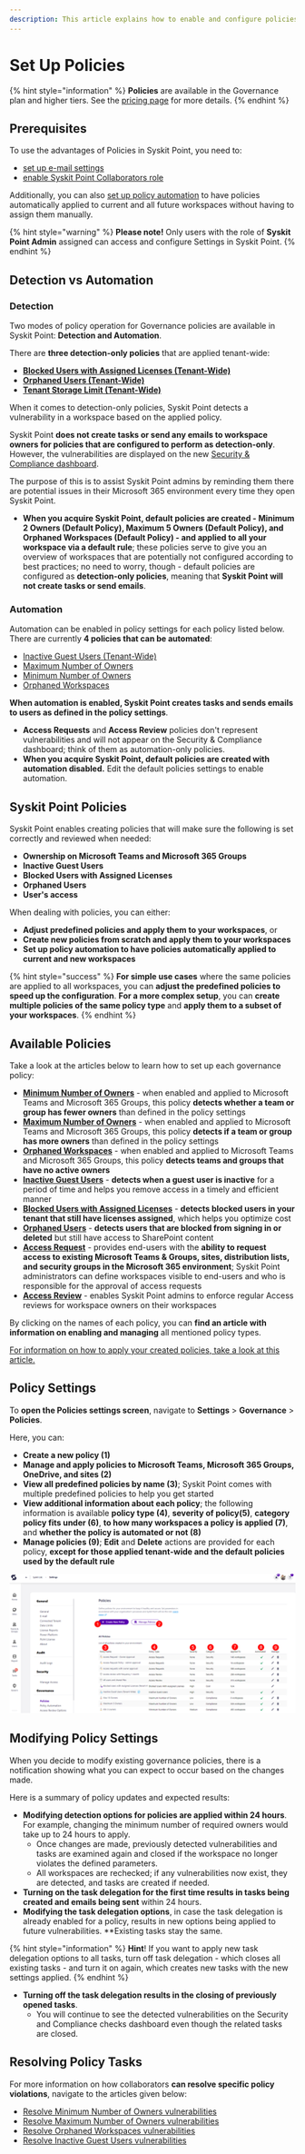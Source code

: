 ```yaml
---
description: This article explains how to enable and configure policies in Syskit Point.
---
```


# Set Up Policies

{% hint style="information" %}
**Policies** are available in the Governance plan and higher tiers. See the [pricing page](https://www.syskit.com/products/point/pricing/) for more details.
{% endhint %}

## Prerequisites

To use the advantages of Policies in Syskit Point, you need to:

* [set up e-mail settings](../../configuration/set-up-email.md)
* [enable Syskit Point Collaborators role](../../configuration/enable-role-based-access.md)

Additionally, you can also [set up policy automation](../../governance-and-automation/automated-workflows/policy-automation.md) to have policies automatically applied to current and all future workspaces without having to assign them manually. 

{% hint style="warning" %}
**Please note!**
Only users with the role of **Syskit Point Admin** assigned can access and configure Settings in Syskit Point.
{% endhint %}

## Detection vs Automation

### Detection
Two modes of policy operation for Governance policies are available in Syskit Point: **Detection and Automation**. 

There are **three detection-only policies** that are applied tenant-wide: 
* [**Blocked Users with Assigned Licenses (Tenant-Wide)**](../../governance-and-automation/security-compliance-checks/blocked-users-assigned-license.md) 
* [**Orphaned Users (Tenant-Wide)**](../../governance-and-automation/security-compliance-checks/orphaned-users.md)
* [**Tenant Storage Limit (Tenant-Wide)**](../../governance-and-automation/automated-workflows/tenant-storage-admin.md)

When it comes to detection-only policies, Syskit Point detects a vulnerability in a workspace based on the applied policy. 

Syskit Point **does not create tasks or send any emails to workspace owners for policies that are configured to perform as detection-only**. However, the vulnerabilities are displayed on the new [Security & Compliance dashboard](../../governance-and-automation/security-compliance-checks/security-compliance-checks.md).

The purpose of this is to assist Syskit Point admins by reminding them there are potential issues in their Microsoft 365 environment every time they open Syskit Point. 

* **When you acquire Syskit Point, default policies are created - Minimum 2 Owners (Default Policy), Maximum 5 Owners (Default Policy), and Orphaned Workspaces (Default Policy) - and applied to all your workspace via a default rule**; these policies serve to give you an overview of workspaces that are potentially not configured according to best practices; no need to worry, though - default policies are configured as **detection-only policies**, meaning that **Syskit Point will not create tasks or send emails**.

### Automation

Automation can be enabled in policy settings for each policy listed below.
There are currently **4 policies that can be automated**: 
* [Inactive Guest Users (Tenant-Wide)](../../governance-and-automation/security-compliance-checks/inactive-guest-users.md)
* [Maximum Number of Owners](../../governance-and-automation/security-compliance-checks/workspaces-too-many-owners.md)
* [Minimum Number of Owners](../../governance-and-automation/security-compliance-checks/workspaces-not-enough-owners.md)
* [Orphaned Workspaces](../../governance-and-automation/security-compliance-checks/orphaned-workspaces.md)


**When automation is enabled, Syskit Point creates tasks and sends emails to users as defined in the policy settings**.

* **Access Requests** and **Access Review** policies don't represent vulnerabilities and will not appear on the Security & Compliance dashboard; think of them as automation-only policies.
* **When you acquire Syskit Point, default policies are created with automation disabled.** Edit the default policies settings to enable automation.

## Syskit Point Policies

Syskit Point enables creating policies that will make sure the following is set correctly and reviewed when needed:
* **Ownership on Microsoft Teams and Microsoft 365 Groups**
* **Inactive Guest Users**
* **Blocked Users with Assigned Licenses**
* **Orphaned Users**
* **User's access**

When dealing with policies, you can either:
* **Adjust predefined policies and apply them to your workspaces**, or
* **Create new policies from scratch and apply them to your workspaces**
* **Set up policy automation to have policies automatically applied to current and new workspaces**

{% hint style="success" %}
**For simple use cases** where the same policies are applied to all workspaces, you can **adjust the predefined policies to speed up the configuration**. 
**For a more complex setup**, you can **create multiple policies of the same policy type** and **apply them to a subset of your workspaces**.
{% endhint %}

## Available Policies

Take a look at the articles below to learn how to set up each governance policy:

* [**Minimum Number of Owners**](minimum-number-of-owners-admin.md) - when enabled and applied to Microsoft Teams and Microsoft 365 Groups, this policy **detects whether a team or group has fewer owners** than defined in the policy settings
* [**Maximum Number of Owners**](maximum-number-of-owners-admin.md) - when enabled and applied to Microsoft Teams and Microsoft 365 Groups, this policy **detects if a team or group has more owners** than defined in the policy settings
* [**Orphaned Workspaces**](orphaned-resources-admin.md) - when enabled and applied to Microsoft Teams and Microsoft 365 Groups, this policy **detects teams and groups that have no active owners**
* [**Inactive Guest Users**](inactive-guest-users-admin.md) - **detects when a guest user is inactive** for a period of time and helps you remove access in a timely and efficient manner
* [**Blocked Users with Assigned Licenses**](blocked-users-with-licenses-admin.md) - **detects blocked users in your tenant that still have licenses assigned**, which helps you optimize cost
* [**Orphaned Users**](orphaned-users-admin.md) - **detects users that are blocked from signing in or deleted** but still have access to SharePoint content
* [**Access Request**](../access-requests/README.md) - provides end-users with the **ability to request access to existing Microsoft Teams & Groups, sites, distribution lists, and security groups in the Microsoft 365 environment**; Syskit Point administrators can define workspaces visible to end-users and who is responsible for the approval of access requests
* [**Access Review**](../permissions-review/README.md) - enables Syskit Point admins to enforce regular Access reviews for workspace owners on their workspaces

By clicking on the names of each policy, you can **find an article with information on enabling and managing** all mentioned policy types. 
 
[For information on how to apply your created policies, take a look at this article.](manage-policies.md)

## Policy Settings

To **open the Policies settings screen**, navigate to **Settings** &gt; **Governance** &gt; **Policies**.

Here, you can:
* **Create a new policy (1)**
* **Manage and apply policies to Microsoft Teams, Microsoft 365 Groups, OneDrive, and sites (2)**
* **View all predefined policies by name (3)**; Syskit Point comes with multiple predefined policies to help you get started
* **View additional information about each policy**; the following information is available **policy type (4)**, **severity of policy(5)**, **category policy fits under (6)**, **to how many workspaces a policy is applied (7)**, and **whether the policy is automated or not (8)**
* **Manage policies (9)**; **Edit** and **Delete** actions are provided for each policy, **except for those applied tenant-wide and the default policies used by the default rule**

![Policy Settings](../../.gitbook/assets/set-up-policies_settings.png)


## Modifying Policy Settings

When you decide to modify existing governance policies, there is a notification showing what you can expect to occur based on the changes made. 

 Here is a summary of policy updates and expected results:

* **Modifying detection options for policies are applied within 24 hours**. For example, changing the minimum number of required owners would take up to 24 hours to apply.
  * Once changes are made, previously detected vulnerabilities and tasks are examined again and closed if the workspace no longer violates the defined parameters. 
  * All workspaces are rechecked; if any vulnerabilities now exist, they are detected, and tasks are created if needed.
 * **Turning on the task delegation for the first time results in tasks being created and emails being sent** within 24 hours.
* **Modifying the task delegation options**, in case the task delegation is already enabled for a policy, results in new options being applied to future vulnerabilities. **Existing tasks stay the same.

{% hint style="information" %}
**Hint**! If you want to apply new task delegation options to all tasks, turn off task delegation - which closes all existing tasks - and turn it on again, which creates new tasks with the new settings applied. 
{% endhint %}

 * **Turning off the task delegation results in the closing of previously opened tasks**. 
   * You will continue to see the detected vulnerabilities on the Security and Compliance checks dashboard even though the related tasks are closed.


## Resolving Policy Tasks

For more information on how collaborators **can resolve specific policy violations**, navigate to the articles given below:
* [Resolve Minimum Number of Owners vulnerabilities](../../point-collaborators/resolve-governance-tasks/minimum-number-of-owners.md)
* [Resolve Maximum Number of Owners vulnerabilities](../../point-collaborators/resolve-governance-tasks/maximum-number-of-owners.md)
* [Resolve Orphaned Workspaces vulnerabilities](../../point-collaborators/resolve-governance-tasks/orphaned-resources.md)
* [Resolve Inactive Guest Users vulnerabilities ](../../point-collaborators/resolve-governance-tasks/guest-users-expiration.md)